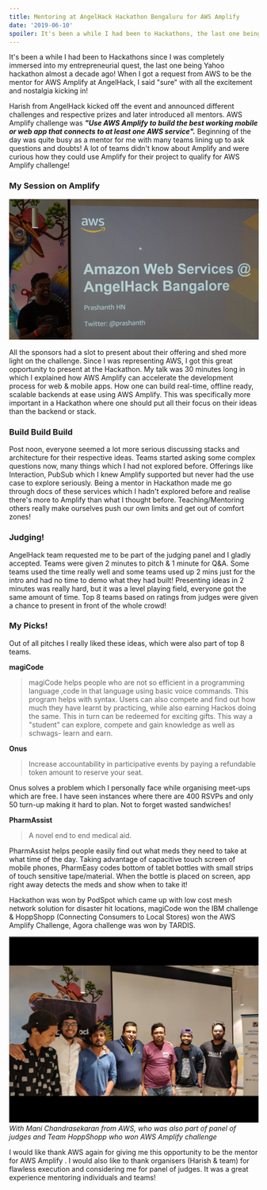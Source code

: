 ```yaml
---
title: Mentoring at AngelHack Hackathon Bengaluru for AWS Amplify
date: '2019-06-10'
spoiler: It's been a while I had been to Hackathons, the last one being Yahoo hackathon almost a decade ago! When I got a request from AWS to be the mentor for AWS Amplify at AngelHack, I said "sure" with all the excitement!
---
```


It's been a while I had been to Hackathons since I was completely immersed into my entrepreneurial quest, the last one being Yahoo hackathon almost a decade ago! When I got a request from AWS to be the mentor for AWS Amplify at AngelHack, I said "sure" with all the excitement and nostalgia kicking in!

Harish from AngelHack kicked off the event and announced different challenges and respective prizes and later introduced all mentors. AWS Amplify challenge was ***"Use AWS Amplify to build the best working mobile or web app that connects to at least one AWS service".*** Beginning of the day was quite busy as a mentor for me with many teams lining up to ask questions and doubts! A lot of teams didn't know about Amplify and were curious how they could use Amplify for their project to qualify for AWS Amplify challenge!

### My Session on Amplify
![Me presenting at AngelHack](./prashanth-angelhack.jpg "Me presenting at AngelHack")

All the sponsors had a slot to present about their offering and shed more light on the challenge. Since I was representing AWS, I got this great opportunity to present at the Hackathon. My talk was 30 minutes long in which I explained how AWS Amplify can accelerate the development process for web & mobile apps. How one can build real-time, offline ready, scalable backends at ease using AWS Amplify. This was specifically more important in a Hackathon where one should put all their focus on their ideas than the backend or stack.

### Build Build Build

Post noon, everyone seemed a lot more serious discussing stacks and architecture for their respective ideas. Teams started asking some complex questions now, many things which I had not explored before. Offerings like Interaction, PubSub which I knew Amplify supported but never had the use case to explore seriously. Being a mentor in Hackathon made me go through docs of these services which I hadn't explored before and realise there's more to Amplify than what I thought before. Teaching/Mentoring others really make ourselves push our own limits and get out of comfort zones!

### Judging!

AngelHack team requested me to be part of the judging panel and I gladly accepted. Teams were given 2 minutes to pitch & 1 minute for Q&A. Some teams used the time really well and some teams used up 2 mins just for the intro and had no time to demo what they had built! Presenting ideas in 2 minutes was really hard, but it was a level playing field, everyone got the same amount of time. Top 8 teams based on ratings from judges were given a chance to present in front of the whole crowd!

### My Picks!

Out of all pitches I really liked these ideas, which were also part of top 8 teams.

**magiCode**

> magiCode helps people who are not so efficient in a programming language ,code in that language using basic voice commands. This program helps with syntax. Users can also compete and find out how much they have learnt by practicing, while also earning Hackos doing the same. This in turn can be redeemed for exciting gifts. This way a "student" can explore, compete and gain knowledge as well as schwags- learn and earn.

**Onus**

> Increase accountability in participative events by paying a refundable token amount to reserve your seat.

Onus solves a problem which I personally face while organising meet-ups which are free. I have seen instances where there are 400 RSVPs and only 50 turn-up making it hard to plan. Not to forget wasted sandwiches!

**PharmAssist**

> A novel end to end medical aid.

PharmAssist helps people easily find out what meds they need to take at what time of the day. Taking advantage of capacitive touch screen of mobile phones, PharmEasy codes bottom of tablet bottles with small strips of touch sensitive tape/material. When the bottle is placed on screen, app right away detects the meds and show when to take it!

Hackathon was won by PodSpot which came up with low cost mesh network solution for disaster hit locations, magiCode won the IBM challenge & HoppShopp (Connecting Consumers to Local Stores) won the AWS Amplify Challenge, Agora challenge was won by TARDIS.

![With Mani Chandrasekaran from AWS, who was also part of panel of judges and Team HoppShopp who won AWS Amplify challenge](./hoppshopp.png "With Mani Chandrasekaran from AWS, who was also part of panel of judges and Team HoppShopp who won AWS Amplify challenge")
_With Mani Chandrasekaran from AWS, who was also part of panel of judges and Team HoppShopp who won AWS Amplify challenge_

I would like thank AWS again for giving me this opportunity to be the mentor for AWS Amplify . I would also like to thank organisers (Harish & team) for flawless execution and considering me for panel of judges. It was a great experience mentoring individuals and teams!